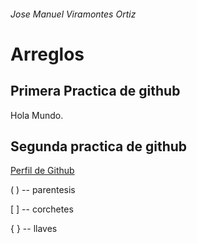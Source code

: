 ###### Jose Manuel Viramontes Ortiz
# Arreglos

## Primera Practica de github

Hola Mundo.

## Segunda practica de github

[Perfil de Github](https://github.com/unciafidelis)

( ) -- parentesis

[ ] -- corchetes

{ } -- llaves
